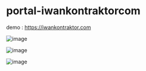 # portal-iwankontraktorcom

demo : https://iwankontraktor.com

![image](https://user-images.githubusercontent.com/7802565/231048831-38eb5759-5996-4bc5-bb67-169e2cc447ff.png)

![image](https://user-images.githubusercontent.com/7802565/231048859-e99ddd9f-7e28-4bc7-b3fe-c3a1b78bf30f.png)

![image](https://user-images.githubusercontent.com/7802565/231048965-d31fe2b1-a333-4afc-b254-a00da0b32a75.png)
